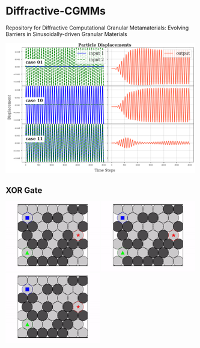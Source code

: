 # Diffractive-CGMMs
Repository for Diffractive Computational Granular Metamaterials: Evolving Barriers in Sinusoidally-driven Granular Materials

<p align="center">
  <img src="https://github.com/AtoosaParsa/Diffractive-CGMMs/blob/main/xor.png"  width="700">
</p>

## XOR Gate
<p float="left">
<img src="https://github.com/AtoosaParsa/Diffractive-CGMMs/blob/main/config_xor_01.gif" width="250"/>
<img src="https://github.com/AtoosaParsa/Diffractive-CGMMs/blob/main/config_xor_10.gif" width="250"/>
<img src="https://github.com/AtoosaParsa/Diffractive-CGMMs/blob/main/config_xor_11.gif" width="250"/>
</p>
